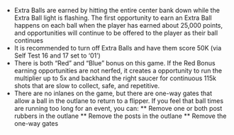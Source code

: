 * Extra Balls are earned by hitting the entire center bank down while the Extra Ball light is flashing. The first opportunity to earn an Extra Ball happens on each ball when the player has earned about 25,000 points, and opportunities will continue to be offered to the player as their ball continues
* It is recommended to turn off Extra Balls and have them score 50K (via Self Test 16 and 17 set to ‘01’)
* There is both “Red” and “Blue” bonus on this game. If the Red Bonus earning opportunities are not nerfed, it creates a opportunity to run the multiplier up to 5x and backhand the right saucer for continuous 115k shots that are slow to collect, safe, and repetitive.
* There are no inlanes on the game, but there are one-way gates that allow a ball in the outlane to return to a flipper. If you feel that ball times are running too long for an event, you can:
** Remove one or both post rubbers in the outlane
** Remove the posts in the outlane
** Remove the one-way gates

